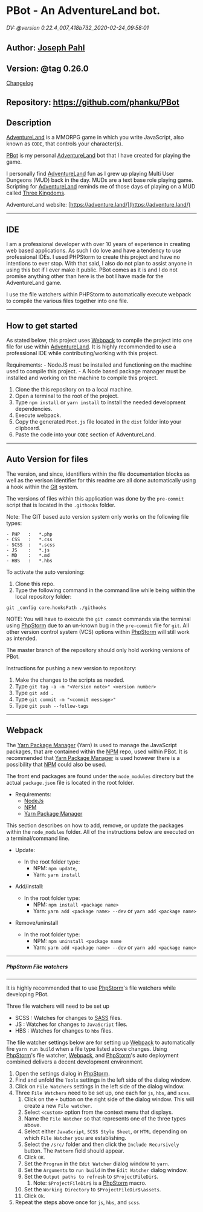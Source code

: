 # PBot - An AdventureLand bot.
###### DV: @version 0.22.4_007_418b732_2020-02-24_09:58:01
## Author: [Joseph Pahl]
## Version: @tag 0.26.0

[Changelog](CHANGELOG.md)
    
## Repository: https://github.com/phanku/PBot

## Description
 
[AdventureLand] is a MMORPG game in which you write JavaScript, also known as `CODE`, that controls your character(s).

[PBot] is my personal [AdventureLand] bot that I have created for playing the game. 

I personally find [AdventureLand] fun as I grew up playing Multi User Dungeons (MUD) back in the day. MUDs are a text 
base role playing game. Scripting for [AdventureLand] reminds me of those days of playing on 
a MUD called [Three Kingdoms].

AdventureLand website: [https://adventure.land/](https://adventure.land/)

------------------------------------------------------------
IDE
------------------------------------------------------------

I am a professional developer with over 10 years of experience in creating web based applications. As such I do love
and have a tendency to use professional IDEs. I used PHPStorm to create this project and have no intentions to ever 
stop. With that said, I also do not plan to assist anyone in using this bot if I ever make it public. PBot comes
as it is and I do not promise anything other than here is the bot I have made for the AdventureLand game.  

I use the file watchers within PHPStorm to automatically execute webpack to compile the various files together into
one file. 

------------------------------------------------------------
How to get started
------------------------------------------------------------

As stated below, this project uses [Webpack] to compile the project into one file for use within [AdventureLand].
It is highly recommended to use a professional IDE while contributing/working with this project. 

Requirements:
    - NodeJS must be installed and functioning on the machine used to compile this project.
    - A Node based package manager must be installed and working on the machine to compile this project. 

1) Clone the this repository on to a local machine. 
2) Open a terminal to the root of the project. 
3) Type `npm install` or `yarn install` to install the needed development dependencies.
4) Execute webpack. 
5) Copy the generated `Pbot.js` file located in the `dist` folder into your clipboard.
6) Paste the code into your `CODE` section of AdventureLand.

------------------------------------------------------------
Auto Version for files
------------------------------------------------------------

The version, and since, identifiers within the file documentation blocks as well as the verison identifier for this
readme are all done automatically using a hook within the [Git] system. 

The versions of files within this application was done by the `pre-commit` script that is located
in the `.githooks` folder. 

Note: The GIT based auto version system only works on the following file types: 

    - PHP   :   *.php
    - CSS   :   *.css
    - SCSS  :   *.scss
    - JS    :   *.js
    - MD    :   *.md
    - HBS   :   *.hbs

To activate the auto versioning:
 1) Clone this repo.
 2) Type the following command in the command line while being within the local repository folder:
 
 `git _config core.hooksPath ./githooks`
  
 NOTE: You will have to execute the `git commit` commands via the terminal using [PhpStorm] due to an un-known bug
 in the `pre-commit` file for `git`. All other version control system (VCS) options within [PhpStorm] will still work
 as intended. 

The master branch of the repository should only hold working versions of PBot. 

Instructions for pushing a new version to repository: 
1) Make the changes to the scripts as needed. 
2) Type `git tag -a -m "<Version note>" <version number>`
3) Type `git add .`
4) Type `git commit -m "<commit message>"`
5) Type `git push --follow-tags`
 
------------------------------------------------------------
Webpack 
------------------------------------------------------------ 
    
The [Yarn Package Manager] (Yarn) is used to manage the JavaScript packages, that are contained within the [NPM] repo, 
used within PBot. It is recommended that [Yarn Package Manager] is used however there is a possibility that [NPM] 
could also be used.
 
The front end packages are found under the `node_modules` directory but the actual `package.json` file 
is located in the root folder. 

- Requirements: 
    - [NodeJs]
    - [NPM]
    - [Yarn Package Manager]
    
This section describes on how to add, remove, or update the packages within the `node_modules` folder.
All of the instructions below are executed on a terminal/command line. 

- Update: 
    
    - In the root folder type: 
        - NPM: `npm update`,
        - Yarn: `yarn install`
    
- Add/install:

    - In the root folder type: 
        - NPM: `npm install <package name>`
        - Yarn: `yarn add <package name> --dev` or `yarn add <package name>`
    
- Remove/uninstall

    - In the root folder type: 
        - NPM: `npm uninstall <package name`
        - Yarn: `yarn add <package name> --dev` or `yarn add <package name>`
 
------------------------------------------------------------
##### PhpStorm File watchers
------------------------------------------------------------

It is highly recommended that to use [PhpStorm]'s file watchers while developing PBot.

Three file watchers will need to be set up

- SCSS : Watches for changes to [SASS] files.
- JS : Watches for changes to `JavaScript` files.
- HBS : Watches for changes to `hbs` files.
    
The file watcher settings below are for setting up [Webpack] to automatically fire `yarn run build` when a file type
listed above changes. Using [PhpStorm]'s file watcher, [Webpack], and [PhpStorm]'s auto deployment combined delivers a
decent development environment. 

1. Open the settings dialog in [PhpStorm]. 
2. Find and unfold the `Tools` settings in the left side of the dialog window.
3. Click on `File Watchers` settings in the left side of the dialog window.
4. Three `File Watchers` need to be set up, one each for `js`, `hbs`, and `scss`.
    1. Click on the `+` button on the right side of the dialog window. This will create a new `File watcher`.
    2. Select `<custom>` option from the context menu that displays. 
    3. Name the `File Watcher` so that represents one of the three types above.
    4. Select either `JavaScript`, `SCSS Style Sheet`, or `HTML` depending on which `File Watcher` you are establishing.
    5. Select the `/src/` folder and then click the `Include Recursively` button. The `Pattern` field should appear.
    6. Click `OK`.
    7. Set the `Program` in the `Edit Watcher` dialog window to `yarn`.
    8. Set the `Arguments` to `run build` in the `Edit Watcher` dialog window. 
    9. Set the `Output paths to refresh` to `$ProjectFileDir$`. 
        1. Note: `$ProjectFileDir$` is a [PhpStorm] macro.
    10. Set the `Working Directory` to `$ProjectFileDir$\assets`. 
    11. Click `Ok`.
5. Repeat the steps above once for `js`, `hbs`, and `scss`. 

[//]: # (These are reference links used in the body of this note.)
     
   [Joseph Pahl]: <https://github.com/phanku/>   
   [NodeJs]: <https://nodejs.org/en/>
   [Node Package Manager]: <https://www.npmjs.com/>
   [NPM]: <https://www.npmjs.com/>
   [Yarn Package Manager]: <https://yarnpkg.com/en/>
   [PhpStorm]: <https://www.jetbrains.com/phpstorm/>
   [SASS]: <https://sass-lang.com/>
   [Webpack]: <https://webpack.js.org/>
   [Underscore]: <https://underscorejs.org/>   
   [Git]: <https://git-scm.com/>  
   [PBot]: <https://github.com/phanku/PBot>
   [Three Kingdoms]: <http://3k.org/>
   [AdventureLand]: <https://store.steampowered.com/app/777150/Adventure_Land__The_Code_MMORPG/>
